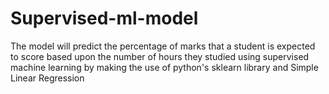 # Supervised-ml-model
The model will predict the percentage of marks that a student is expected to score based upon the number of hours they studied using supervised machine learning by making the use of python's sklearn library and Simple Linear Regression
